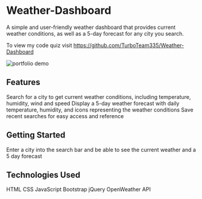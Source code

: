 # Weather-Dashboard

A simple and user-friendly weather dashboard that provides current weather conditions, as well as a 5-day forecast for any city you search.

To view my code quiz visit https://github.com/TurboTeam335/Weather-Dashboard

![portfolio demo]()

## Features

Search for a city to get current weather conditions, including temperature, humidity, wind and speed
Display a 5-day weather forecast with daily temperature, humidity, and icons representing the weather conditions
Save recent searches for easy access and reference

## Getting Started

Enter a city into the search bar and be able to see the current weather and a 5 day forecast

## Technologies Used

HTML
CSS
JavaScript
Bootstrap
jQuery
OpenWeather API 